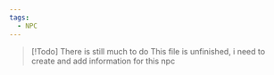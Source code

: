```yaml
---
tags:
  - NPC
---
```

> [!Todo] There is still much to do
> This file is unfinished, i need to create and add information for this npc
